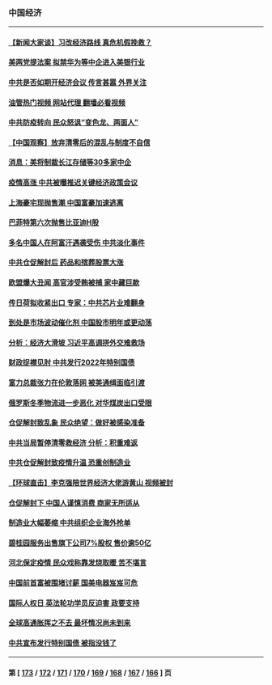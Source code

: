 ### 中国经济
---
#### [【新闻大家谈】习改经济路线 真危机假挽救？](../../pages/ncid283/n13884814.md?12150045) 
#### [美两党提法案 拟禁华为等中企进入美银行业](../../pages/ncid283/n13884752.md?12150045) 
#### [中共是否如期开经济会议 传言甚嚣 外界关注](../../pages/ncid283/n13884808.md?12150045) 
#### [油管热门视频 网站代理 翻墙必看视频](http://138.2.39.72:81/youtube.html?epic-marker?12150045)
#### [中共防疫转向 民众怒讽“变色龙、两面人”](../../pages/ncid283/n13884713.md?12150045) 
#### [【中国观察】放弃清零后的混乱与制度不自信](../../pages/ncid283/n13884523.md?12150045) 
#### [消息：美将制裁长江存储等30多家中企](../../pages/ncid283/n13884497.md?12150045) 
#### [疫情高涨 中共被曝推迟关键经济政策会议](../../pages/ncid283/n13884170.md?12150045) 
#### [上海豪宅现抛售潮 中国富豪加速逃离](../../pages/ncid283/n13882777.md?12150045) 
#### [巴菲特第六次抛售比亚迪H股](../../pages/ncid283/n13884114.md?12150045) 
#### [多名中国人在阿富汗遇袭受伤 中共淡化事件](../../pages/ncid283/n13884109.md?12150045) 
#### [中共仓促解封后 药品和殡葬股票大涨](../../pages/ncid283/n13884102.md?12150045) 
#### [欧盟爆大丑闻 高官涉受贿被捕 家中藏巨款](../../pages/ncid283/n13883993.md?12150045) 
#### [传日荷拟收紧出口 专家：中共芯片业难翻身](../../pages/ncid283/n13883496.md?12150045) 
#### [到处是市场波动催化剂 中国股市明年或更动荡](../../pages/ncid283/n13883498.md?12150045) 
#### [分析：经济大滑坡 习近平高调拼外交难救场](../../pages/ncid283/n13882938.md?12150045) 
#### [财政捉襟见肘 中共发行2022年特别国债](../../pages/ncid283/n13883439.md?12150045) 
#### [富力总裁张力在伦敦落网 被美通缉面临引渡](../../pages/ncid283/n13883423.md?12150045) 
#### [俄罗斯冬季物流进一步恶化 对华煤炭出口受限](../../pages/ncid283/n13883393.md?12150045) 
#### [仓促解封致乱象 民众绝望：做好被感染准备](../../pages/ncid283/n13883381.md?12150045) 
#### [中共当局暂停清零救经济 分析：积重难返](../../pages/ncid283/n13883190.md?12150045) 
#### [中共仓促解封致疫情升温 恐重创制造业](../../pages/ncid283/n13883187.md?12150045) 
#### [【环球直击】李克强陪世界经济大佬游黄山 视频被封](../../pages/ncid283/n13883216.md?12150045) 
#### [仓促解封下 中国人谨慎消费 商家无所适从](../../pages/ncid283/n13882900.md?12150045) 
#### [制造业大幅萎缩 中共组织企业海外抢单](../../pages/ncid283/n13882807.md?12150045) 
#### [碧桂园服务出售旗下公司7%股权 售价逾50亿](../../pages/ncid283/n13882785.md?12150045) 
#### [河北保定疫情 民众戏称靠发烧取暖 苦不堪言](../../pages/ncid283/n13882624.md?12150045) 
#### [中国前首富被围堵讨薪 国美电器岌岌可危](../../pages/ncid283/n13882558.md?12150045) 
#### [国际人权日 英法轮功学员反迫害 政要支持](../../pages/ncid283/n13882386.md?12150045) 
#### [全球高通胀挥之不去 最坏情况尚未到来](../../pages/ncid283/n13882292.md?12150045) 
#### [中共宣布发行特别国债 被指没钱了](../../pages/ncid283/n13882117.md?12150045) 

---
#### 第 [ [173](./173.md?12150045) / [172](./172.md?12150045) / [171](./171.md?12150045) / [170](./170.md?12150045) / [169](./169.md?12150045) / [168](./168.md?12150045) / [167](./167.md?12150045) / [166](./166.md?12150045) ] 页
